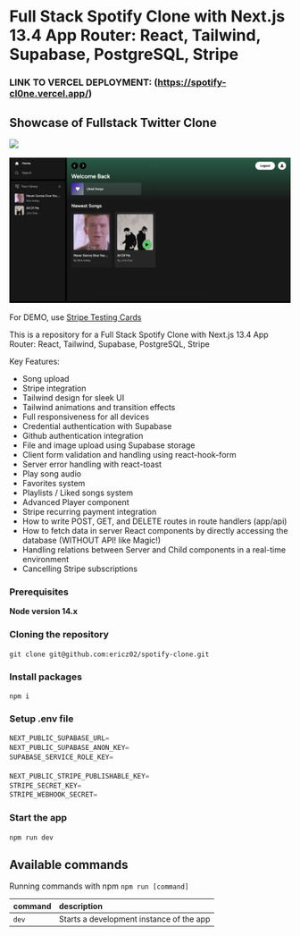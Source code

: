 # Full Stack Spotify Clone with Next.js 13.4 App Router: React, Tailwind, Supabase, PostgreSQL, Stripe

### LINK TO VERCEL DEPLOYMENT: (https://spotify-cl0ne.vercel.app/)

## Showcase of Fullstack Twitter Clone
<div>
    <a href="https://www.loom.com/share/0016ba85c6f34849b88743b138cde3d2">
    </a>
    <a href="https://www.loom.com/share/0016ba85c6f34849b88743b138cde3d2">
      <img style="max-width:300px;" src="https://cdn.loom.com/sessions/thumbnails/0016ba85c6f34849b88743b138cde3d2-with-play.gif">
    </a>
  </div>

![Copy of Copy of Fullstack Twitter Clone](https://github.com/ericz02/spotify-clone/blob/main/assets/image.png)


For DEMO, use [Stripe Testing Cards](https://stripe.com/docs/testing)

This is a repository for a Full Stack Spotify Clone with Next.js 13.4 App Router: React, Tailwind, Supabase, PostgreSQL, Stripe


Key Features:

- Song upload
- Stripe integration
- Tailwind design for sleek UI
- Tailwind animations and transition effects
- Full responsiveness for all devices
- Credential authentication with Supabase
- Github authentication integration
- File and image upload using Supabase storage
- Client form validation and handling using react-hook-form
- Server error handling with react-toast
- Play song audio
- Favorites system
- Playlists / Liked songs system
- Advanced Player component
- Stripe recurring payment integration
- How to write POST, GET, and DELETE routes in route handlers (app/api)
- How to fetch data in server React components by directly accessing the database (WITHOUT API! like Magic!)
- Handling relations between Server and Child components in a real-time environment
- Cancelling Stripe subscriptions

### Prerequisites

**Node version 14.x**

### Cloning the repository

```shell
git clone git@github.com:ericz02/spotify-clone.git
```

### Install packages

```shell
npm i
```

### Setup .env file


```js
NEXT_PUBLIC_SUPABASE_URL=
NEXT_PUBLIC_SUPABASE_ANON_KEY=
SUPABASE_SERVICE_ROLE_KEY=

NEXT_PUBLIC_STRIPE_PUBLISHABLE_KEY=
STRIPE_SECRET_KEY=
STRIPE_WEBHOOK_SECRET=
```

### Start the app

```shell
npm run dev
```

## Available commands

Running commands with npm `npm run [command]`

| command         | description                              |
| :-------------- | :--------------------------------------- |
| `dev`           | Starts a development instance of the app |
